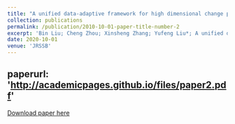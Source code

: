 ```yaml
---
title: "A unified data-adaptive framework for high dimensional change point detection1111"
collection: publications
permalink: /publication/2010-10-01-paper-title-number-2
excerpt: 'Bin Liu; Cheng Zhou; Xinsheng Zhang; Yufeng Liu*; A unified data-adaptive framework for high dimensional change point detection, Journal of the Royal Statistical Society Series B- Statistical Methodology, 2020, 82(4): 933-963.'
date: 2020-10-01
venue: 'JRSSB'
---
```

paperurl: 'http://academicpages.github.io/files/paper2.pdf'
---

[Download paper here](http://academicpages.github.io/files/paper2.pdf)

